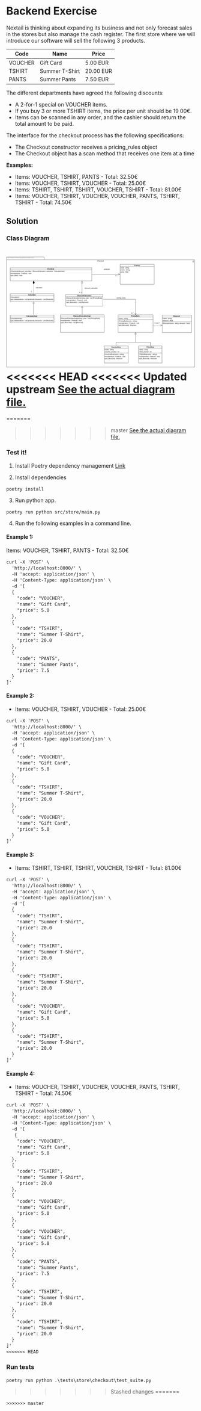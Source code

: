 # Backend Exercise
Nextail is thinking about expanding its business and not only forecast sales in the stores but also manage the cash register. The first store where we will introduce our software will sell the following 3 products.

| **Code** | **Name**       | **Price** |
|----------|----------------|-----------|
| VOUCHER  | Gift Card      | 5.00 EUR  |
| TSHIRT   | Summer T-Shirt | 20.00 EUR  |
| PANTS    | Summer Pants   | 7.50 EUR  |

The different departments have agreed the following discounts:
- A 2-for-1 special on VOUCHER items.
- If you buy 3 or more TSHIRT items, the price per unit should be 19 00€.
- Items can be scanned in any order, and the cashier should return the  total amount to be paid.

The interface for the checkout process has the following specifications:
- The Checkout constructor receives a pricing_rules object
- The Checkout object has a scan method that receives one item at a time

**Examples:**
- Items: VOUCHER, TSHIRT, PANTS - Total: 32.50€  
- Items: VOUCHER, TSHIRT, VOUCHER - Total: 25.00€
- Items: TSHIRT, TSHIRT, TSHIRT, VOUCHER, TSHIRT - Total: 81.00€
- Items: VOUCHER, TSHIRT, VOUCHER, VOUCHER, PANTS, TSHIRT, TSHIRT - Total: 74.50€


## Solution


### Class Diagram

![Class diagram](./docs/Class%20Diagram/Class%20Diagram.png)
<<<<<<< HEAD
<<<<<<< Updated upstream
[See the actual diagram file.](./docs/Class%20Diagram/Class%20Diagram.pdf)
=======
=======
>>>>>>> master
[See the actual diagram file.](./docs/Class%20Diagram/Class%20Diagram.pdf)

### Test it!

1. Install Poetry dependency management [Link](https://python-poetry.org/docs/)

2. Install dependencies
```
poetry install
```
3. Run python app.

```
poetry run python src/store/main.py
```


4. Run the following examples in a command line.

#### Example 1: 

Items: VOUCHER, TSHIRT, PANTS - Total: 32.50€ 


```
curl -X 'POST' \
  'http://localhost:8000/' \
  -H 'accept: application/json' \
  -H 'Content-Type: application/json' \
  -d '[
  {
    "code": "VOUCHER",
    "name": "Gift Card",
    "price": 5.0
  },
  {
    "code": "TSHIRT",
    "name": "Summer T-Shirt",
    "price": 20.0
  },
  {
    "code": "PANTS",
    "name": "Summer Pants",
    "price": 7.5
  }
]'
```

#### Example 2: 

- Items: VOUCHER, TSHIRT, VOUCHER - Total: 25.00€

```
curl -X 'POST' \
  'http://localhost:8000/' \
  -H 'accept: application/json' \
  -H 'Content-Type: application/json' \
  -d '[
  {
    "code": "VOUCHER",
    "name": "Gift Card",
    "price": 5.0
  },
  {
    "code": "TSHIRT",
    "name": "Summer T-Shirt",
    "price": 20.0
  },
  {
    "code": "VOUCHER",
    "name": "Gift Card",
    "price": 5.0
  }
]'
```

#### Example 3: 

- Items: TSHIRT, TSHIRT, TSHIRT, VOUCHER, TSHIRT - Total: 81.00€

```
curl -X 'POST' \
  'http://localhost:8000/' \
  -H 'accept: application/json' \
  -H 'Content-Type: application/json' \
  -d '[
  {
    "code": "TSHIRT",
    "name": "Summer T-Shirt",
    "price": 20.0
  },
  {
    "code": "TSHIRT",
    "name": "Summer T-Shirt",
    "price": 20.0
  },
  {
    "code": "TSHIRT",
    "name": "Summer T-Shirt",
    "price": 20.0
  },
  {
    "code": "VOUCHER",
    "name": "Gift Card",
    "price": 5.0
  },
  {
    "code": "TSHIRT",
    "name": "Summer T-Shirt",
    "price": 20.0
  }
]'
```

#### Example 4: 


- Items: VOUCHER, TSHIRT, VOUCHER, VOUCHER, PANTS, TSHIRT, TSHIRT - Total: 74.50€

```
curl -X 'POST' \
  'http://localhost:8000/' \
  -H 'accept: application/json' \
  -H 'Content-Type: application/json' \
  -d '[
   {
    "code": "VOUCHER",
    "name": "Gift Card",
    "price": 5.0
  },
  {
    "code": "TSHIRT",
    "name": "Summer T-Shirt",
    "price": 20.0
  },
  {
    "code": "VOUCHER",
    "name": "Gift Card",
    "price": 5.0
  },
  {
    "code": "VOUCHER",
    "name": "Gift Card",
    "price": 5.0
  },
  {
    "code": "PANTS",
    "name": "Summer Pants",
    "price": 7.5
  },
  {
    "code": "TSHIRT",
    "name": "Summer T-Shirt",
    "price": 20.0
  },
  {
    "code": "TSHIRT",
    "name": "Summer T-Shirt",
    "price": 20.0
  }
]'
<<<<<<< HEAD
```

### Run tests

```
poetry run python .\tests\store\checkout\test_suite.py
```
>>>>>>> Stashed changes
=======
```
>>>>>>> master
